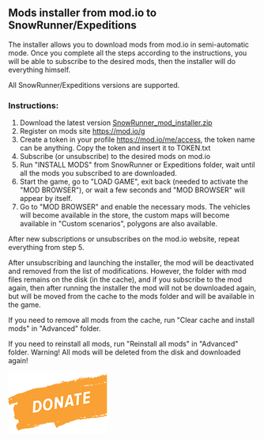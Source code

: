 ## Mods installer from mod.io to SnowRunner/Expeditions

The installer allows you to download mods from mod.io in semi-automatic mode. Once you complete all the steps according to the instructions, you will be able to subscribe to the desired mods, then the installer will do everything himself.

All SnowRunner/Expeditions versions are supported.


### Instructions:
1. Download the latest version [SnowRunner_mod_installer.zip](https://github.com/equdevel/SnowRunner_mod_installer/releases/latest)
2. Register on mods site https://mod.io/g
3. Create a token in your profile https://mod.io/me/access, the token name can be anything. Copy the token and insert it to TOKEN.txt
4. Subscribe (or unsubscribe) to the desired mods on mod.io
5. Run "INSTALL MODS" from SnowRunner or Expeditions folder, wait until all the mods you subscribed to are downloaded.
6. Start the game, go to "LOAD GAME", exit back (needed to activate the "MOD BROWSER"), or wait a few seconds and "MOD BROWSER" will appear by itself.
7. Go to "MOD BROWSER" and enable the necessary mods. The vehicles will become available in the store, the custom maps will become available in "Custom scenarios", polygons are also available.

After new subscriptions or unsubscribes on the mod.io website, repeat everything from step 5.

After unsubscribing and launching the installer, the mod will be deactivated and removed from the list of modifications.
However, the folder with mod files remains on the disk (in the cache), and if you subscribe to the mod again, then after running the installer the mod will not be downloaded again, but will be moved from the cache to the mods folder and will be available in the game.

If you need to remove all mods from the cache, run "Clear cache and install mods" in "Advanced" folder.

If you need to reinstall all mods, run "Reinstall all mods" in "Advanced" folder. Warning! All mods will be deleted from the disk and downloaded again!

[![DONATE](https://github.com/equdevel/equdevel.github.io/blob/main/donate_banner_200px.png)](https://www.donationalerts.com/r/equdevel)
